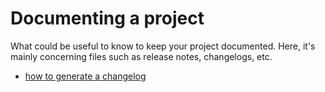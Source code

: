 # Documenting a project

What could be useful to know to keep your project documented. Here, it's mainly
concerning files such as release notes, changelogs, etc.

- [how to generate a changelog](generate-changelog.md)
